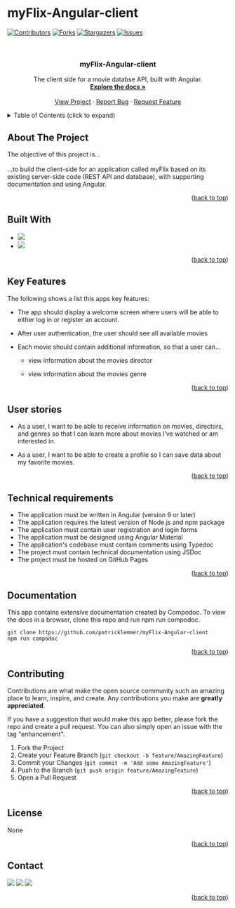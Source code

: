 # myFlix-Angular-client
<div id="top"></div>

[![Contributors][contributors-shield]][contributors-url]
[![Forks][forks-shield]][forks-url]
[![Stargazers][stars-shield]][stars-url]
[![Issues][issues-shield]](https://github.com/patricklemmer/myFlix-Angular-client/issues)
<!--[![MIT License][license-shield]][license-url]-->



<!-- PROJECT LOGO -->
<br />

<h3 align="center">myFlix-Angular-client</h3>

  <p align="center">
    The client side for a movie databse API, built with Angular.
    <br />
    <a href="[https://github.com/patricklemmer/meet/](https://github.com/patricklemmer/myFlix-Angular-client)"><strong>Explore the docs »</strong></a>
    <br />
    <br />
    <a href="https://github.com/patricklemmer/myFlix-Angular-client/">View Project</a>
    ·
    <a href="https://github.com/patricklemmer/myFlix-Angular-client/issues">Report Bug</a>
    ·
    <a href="https://github.com/patricklemmer/myFlix-Angular-client/issues">Request Feature</a>
  </p>
</div>



<!-- TABLE OF CONTENTS -->
<details>
  <summary>Table of Contents (click to expand)</summary><br>
  <ol>
    <li><a href="#about-the-project">About The Project</a></li>
    <li><a href="#built-with">Built With</a></li>
    <li><a href="#key-features">Key Features</a></li>
    <li><a href="#user-stories">User stories</a></li>
    <li><a href="#technical-requirements">Technical requirements</a></li>
    <li><a href="#documentation">Documentation</a></li>
    <li><a href="#contributing">Contributing</a></li>
    <li><a href="#license">License</a></li>
    <li><a href="#contact">Contact</a></li>
  </ol>
</details>



<!-- ABOUT THE PROJECT -->
## About The Project

The objective of this project is...<br><br>...to build the client-side for an application called myFlix based on
its existing server-side code (REST API and database), with supporting
documentation and using Angular.

<p align="right">(<a href="#top">back to top</a>)</p>


## Built With

* ![](https://img.shields.io/badge/Angular-DD0031?style=for-the-badge&logo=angular&logoColor=white)
* ![](https://img.shields.io/badge/TypeScript-007ACC?style=for-the-badge&logo=typescript&logoColor=white)


<p align="right">(<a href="#top">back to top</a>)</p>

## Key Features

<p>The following shows a list this apps key features:</p>

- The app should display a welcome screen where users will be able to either log in or register an account.

- After user authentication, the user should see all available movies

- Each movie should contain additional information, so that a user can...

  - view information about the movies director
  
  - view information about the movies genre
  

<p align="right">(<a href="#top">back to top</a>)</p>

<!-- User stories -->
## User stories

- As a user, I want to be able to receive information on movies, directors, and genres so that I
can learn more about movies I’ve watched or am interested in.

- As a user, I want to be able to create a profile so I can save data about my favorite movies.


<p align="right">(<a href="#top">back to top</a>)</p>


<!-- Technical requirements -->
## Technical requirements

- The application must be written in Angular (version 9 or later)
- The application requires the latest version of Node.js and npm package
- The application must contain user registration and login forms
- The application must be designed using Angular Material
- The application's codebase must contain comments using Typedoc
- The project must contain technical documentation using JSDoc
- The project must be hosted on GitHub Pages


<p align="right">(<a href="#top">back to top</a>)</p>

<!-- Documentation -->
## Documentation

This app contains extensive documentation created by Compodoc. To view the docs in a browser, clone this repo and run npm run compodoc.
````
git clone https://github.com/patricklemmer/myFlix-Angular-client
npm run compodoc
````



<p align="right">(<a href="#top">back to top</a>)</p>

<!-- CONTRIBUTING -->
## Contributing

Contributions are what make the open source community such an amazing place to learn, inspire, and create. Any contributions you make are **greatly appreciated**.

If you have a suggestion that would make this app better, please fork the repo and create a pull request. You can also simply open an issue with the tag "enhancement".

1. Fork the Project
2. Create your Feature Branch (`git checkout -b feature/AmazingFeature`)
3. Commit your Changes (`git commit -m 'Add some AmazingFeature'`)
4. Push to the Branch (`git push origin feature/AmazingFeature`)
5. Open a Pull Request

<p align="right">(<a href="#top">back to top</a>)</p>



<!-- LICENSE -->
## License

None

<p align="right">(<a href="#top">back to top</a>)</p>



<!-- CONTACT -->
## Contact

<a href="https://twitter.com/patrick_lemmer"><img src="https://img.shields.io/badge/Twitter-1DA1F2?style=for-the-badge&logo=twitter&logoColor=white"></a>
<a href="https://www.linkedin.com/in/patricklemmer/"><img src="https://img.shields.io/badge/LinkedIn-0077B5?style=for-the-badge&logo=linkedin&logoColor=white"></a>
<a href="mailto:patricklemmersa@gmail.com"><img src="https://img.shields.io/badge/Gmail-D14836?style=for-the-badge&logo=gmail&logoColor=white"></a>

<p align="right">(<a href="#top">back to top</a>)</p>

<!-- 

********** command overview **********

## Development server

Run `ng serve` for a dev server. Navigate to `http://localhost:4200/`. The application will automatically reload if you change any of the source files.

## Code scaffolding

Run `ng generate component component-name` to generate a new component. You can also use `ng generate directive|pipe|service|class|guard|interface|enum|module`.

## Build

Run `ng build` to build the project. The build artifacts will be stored in the `dist/` directory.

## Running unit tests

Run `ng test` to execute the unit tests via [Karma](https://karma-runner.github.io).

## Running end-to-end tests

Run `ng e2e` to execute the end-to-end tests via a platform of your choice. To use this command, you need to first add a package that implements end-to-end testing capabilities.

## Further help

To get more help on the Angular CLI use `ng help` or go check out the [Angular CLI Overview and Command Reference](https://angular.io/cli) page. -->



<!-- MARKDOWN LINKS & IMAGES -->
<!-- https://www.markdownguide.org/basic-syntax/#reference-style-links -->
[contributors-shield]: https://img.shields.io/github/contributors/github_username/repo_name.svg?style=for-the-badge
[contributors-url]: https://github.com/github_username/repo_name/graphs/contributors
[forks-shield]: https://img.shields.io/github/forks/github_username/repo_name.svg?style=for-the-badge
[forks-url]: https://github.com/github_username/repo_name/network/members
[stars-shield]: https://img.shields.io/github/stars/github_username/repo_name.svg?style=for-the-badge
[stars-url]: https://github.com/github_username/repo_name/stargazers
[issues-shield]: https://img.shields.io/github/issues/github_username/repo_name.svg?style=for-the-badge
[issues-url]: https://github.com/github_username/repo_name/issues
[license-shield]: https://img.shields.io/github/license/github_username/repo_name.svg?style=for-the-badge
[license-url]: https://github.com/github_username/repo_name/blob/master/LICENSE.txt
[linkedin-shield]: https://img.shields.io/badge/-LinkedIn-black.svg?style=for-the-badge&logo=linkedin&colorB=555
[linkedin-url]: https://linkedin.com/in/linkedin_username
[product-screenshot]: images/screenshot.png
